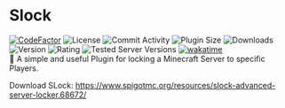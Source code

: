 # Slock
[![CodeFactor](https://www.codefactor.io/repository/github/redstonecrafthd/slock/badge)](https://www.codefactor.io/repository/github/redstonecrafthd/slock)
![License](https://img.shields.io/github/license/RedstonecraftHD/Slock)
![Commit Activity](https://img.shields.io/github/commit-activity/m/RedstonecraftHD/Slock)
![Plugin Size](https://img.shields.io/spiget/download-size/68672)
![Downloads](https://img.shields.io/spiget/downloads/68672)
![Version](https://img.shields.io/spiget/version/68672)
![Rating](https://img.shields.io/spiget/rating/68672)
![Tested Server Versions](https://img.shields.io/spiget/tested-versions/68672)
[![wakatime](https://wakatime.com/badge/github/RedstonecraftHD/Slock.svg)](https://wakatime.com/badge/github/RedstonecraftHD/Slock)
<br>
🔐 A simple and useful Plugin for locking a Minecraft Server to specific Players.

Download SLock: https://www.spigotmc.org/resources/slock-advanced-server-locker.68672/
